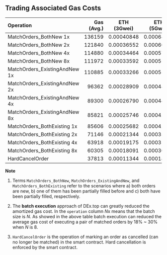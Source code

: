 ## Trading Associated Gas Costs

|    Operation                | Gas (Avg.)| ETH (3Gwei)   | ETH (5Gwei)   | ETH (10Gwei)  |  Saving |
|:----------------------------|----------:|:-------------:|:-------------:|:-------------:|:-----------:|
|MatchOrders_BothNew 1x       |   136159  |   0.00040848  |   0.00068079  |   0.00136159  | Base |
|MatchOrders_BothNew 2x       |   121840  |   0.00036552  |   0.00060920  |   0.00121840  | **11%** |
|MatchOrders_BothNew 4x       |   114880  |   0.00034464  |   0.00057440  |   0.00114880  | **16%** |
|MatchOrders_BothNew 8x       |   111972  |   0.00033592  |   0.00055986  |   0.00111972  | **18%**
|MatchOrders_ExistingAndNew 1x|   110885  |   0.00033266  |   0.00055442  |   0.00110885  | Base |
|MatchOrders_ExistingAndNew 2x|    96362  |   0.00028909  |   0.00048181  |   0.00096362  | **13%** |
|MatchOrders_ExistingAndNew 4x|    89300  |   0.00026790  |   0.00044650  |   0.00089300  | **19%** |
|MatchOrders_ExistingAndNew 8x|    85821  |   0.00025746  |   0.00042910  |   0.00085821  | **23%** |
|MatchOrders_BothExisting 1x  |    85606  |   0.00025682  |   0.00042803  |   0.00085606  | Base |
|MatchOrders_BothExisting 2x  |    71146  |   0.00021344  |   0.00035573  |   0.00071146  | **17%** |
|MatchOrders_BothExisting 4x  |    63918  |   0.00019175  |   0.00031959  |   0.00063918  | **25%** |
|MatchOrders_BothExisting 8x  |    60305  |   0.00018091  |   0.00030153  |   0.00060305  | **30%** |
|HardCancelOrder              |    37813  |   0.00011344  |   0.00018907  |   0.00037813  | N/A |

**Note**

1. Terms `MatchOrders_BothNew`, `MatchOrders_ExistingAndNew`, and `MatchOrders_BothExisting` refer to the scenarios
where a) both orders are new, b) one of them has been partially filled before and c) both have been partially filled, respectively.

2. The **batch execution** approach of DEx.top can greatly reduced the amortized gas cost. In the `operation` column *N*x means that the batch size is *N*. As showed in the above table batch execution can reduced the average gas cost of executing a pair of matched orders by 18% ~ 30% when *N* is 8.

3. `HardCancelOrder` is the operation of marking an order as cancelled (can no longer be matched) in the smart contract. Hard cancellation is enforced by the smart contract.
